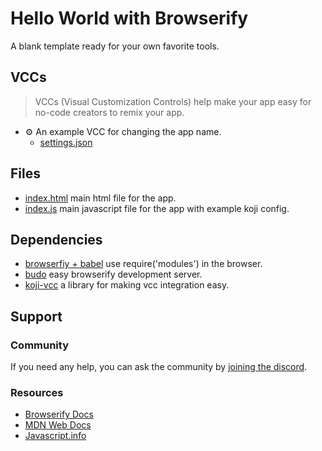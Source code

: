 # Hello World with Browserify
A blank template ready for your own favorite tools.

## VCCs
> VCCs (Visual Customization Controls) help make your app easy for no-code creators to remix your app.
- ⚙️ An example VCC for changing the app name.
    * [settings.json](#~/.koji/customization/settings.json!visual)

## Files
- [index.html](#~/index.html) main html file for the app.
- [index.js](#~/index.js) main javascript file for the app with example koji config.

## Dependencies
- [browserfiy + babel](http://browserify.org/) use require('modules') in the browser.
- [budo](https://github.com/mattdesl/budo) easy browserify development server.
- [koji-vcc](https://www.npmjs.com/package/@withkoji/vcc) a library for making vcc integration easy.

## Support
### Community
If you need any help, you can ask the community by [joining the discord](https://discord.com/invite/9egkTWf4ec).

### Resources
- [Browserify Docs](https://github.com/browserify/browserify)
- [MDN Web Docs](https://developer.mozilla.org/en-US/)
- [Javascript.info](http://javascript.info/)
